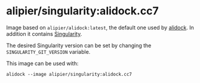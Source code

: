 alipier/singularity:alidock.cc7
===============================

Image based on `alipier/alidock:latest`, the default one used by
[alidock](https://github.com/alidock/alidock/). In addition it contains
[Singularity](https://github.com/sylabs/singularity).

The desired Singularity version can be set by changing the `SINGULARITY_GIT_VERSION` variable.

This image can be used with:

    alidock --image alipier/singularity:alidock.cc7
